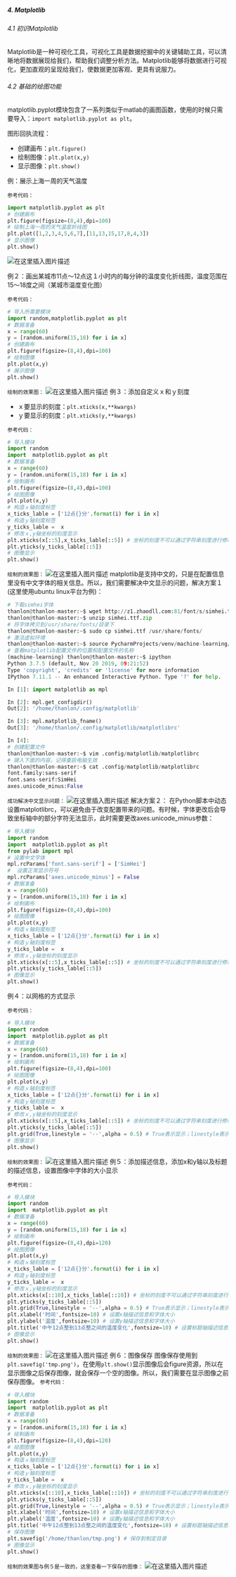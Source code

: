 ##### 4. Matplotlib
###### 4.1 初识Matplotlib
Matplotlib是一种可视化工具，可视化工具是数据挖掘中的关键辅助工具，可以清晰地将数据展现给我们，帮助我们调整分析方法。Matplotlib能够将数据进行可视化，更加直观的呈现给我们，使数据更加客观、更具有说服力。
###### 4.2 基础的绘图功能
matplotlib.pyplot模块包含了一系列类似于matlab的画图函数，使用的时候只需要导入：`import matplotlib.pyplot as plt`。

图形回执流程：
- 创建画布：`plt.figure()`
- 绘制图像：`plt.plot(x,y)`
- 显示图像：`plt.show()`

例：展示上海一周的天气温度

`参考代码：`	
```py
import matplotlib.pyplot as plt
# 创建画布
plt.figure(figsize=(8,4),dpi=100)
# 绘制上海一周的天气温度折线图
plt.plot([1,2,3,4,5,6,7],[11,13,15,17,8,4,3])
# 显示图像
plt.show()
```
![在这里插入图片描述](https://img-blog.csdnimg.cn/20200113120941521.png?x-oss-process=image/watermark,type_ZmFuZ3poZW5naGVpdGk,shadow_10,text_aHR0cHM6Ly9ibG9nLmNzZG4ubmV0L1RoYW5sb24=,size_16,color_FFFFFF,t_70)

例２：画出某城市11点～12点这１小时内的每分钟的温度变化折线图，温度范围在15～18度之间（某城市温度变化图）

`参考代码：`	
```py
# 导入所需要模块
import random,matplotlib.pyplot as plt
# 数据准备
x = range(60)
y = [random.uniform(15,18) for i in x]
# 创建画布
plt.figure(figsize=(8,4),dpi=100)
# 绘制图像
plt.plot(x,y)
# 展示图像
plt.show()
```
`绘制的效果图：`
![在这里插入图片描述](https://img-blog.csdnimg.cn/20200113133722304.png?x-oss-process=image/watermark,type_ZmFuZ3poZW5naGVpdGk,shadow_10,text_aHR0cHM6Ly9ibG9nLmNzZG4ubmV0L1RoYW5sb24=,size_16,color_FFFFFF,t_70)
例３：添加自定义ｘ和ｙ刻度

- ｘ要显示的刻度：`plt.xticks(x,**kwargs)`
- ｙ要显示的刻度：`plt.xticks(y,**kwargs)`

`参考代码：`
```py
# 导入模块
import random
import  matplotlib.pyplot as plt
# 数据准备
x = range(60)
y = [random.uniform(15,18) for i in x]
# 绘制画布
plt.figure(figsize=(8,4),dpi=100)
# 绘图图像
plt.plot(x,y)
# 构造ｘ轴刻度标签
x_ticks_lable = ['12点{}分'.format(i) for i in x]
# 构造ｙ轴刻度标签
y_ticks_lable =  x
# 修改ｘ,y轴坐标的刻度显示
plt.xticks(x[::5],x_ticks_lable[::5]) # 坐标的刻度不可以通过字符串刻度进行修改，注意先修改成数字，再用字符串进行替换
plt.yticks(y_ticks_lable[::5])
# 图像显示
plt.show()
```
`绘制的效果图：`
![在这里插入图片描述](https://img-blog.csdnimg.cn/20200114102134970.png?x-oss-process=image/watermark,type_ZmFuZ3poZW5naGVpdGk,shadow_10,text_aHR0cHM6Ly9ibG9nLmNzZG4ubmV0L1RoYW5sb24=,size_16,color_FFFFFF,t_70)
matplotlib是支持中文的，只是在配置信息里没有中文字体的相关信息。所以，我们需要解决中文显示的问题，解决方案１(这里使用ubuntu linux平台为例)：
```py
# 下载simhei字体
thanlon@thanlon-master:~$ wget http://z1.zhaodll.com:81/font/s/simhei.ttf.zip
thanlon@thanlon-master:~$ unzip simhei.ttf.zip
# 将字体拷贝到/usr/share/fonts/目录下
thanlon@thanlon-master:~$ sudo cp simhei.ttf /usr/share/fonts/
# 激活虚拟环境
thanlon@thanlon-master:~$ source PycharmProjects/venv/machine-learning/bin/activate
# 查看matplotlib配置文件的位置和配置文件的名称
(machine-learning) thanlon@thanlon-master:~$ ipython
Python 3.7.5 (default, Nov 20 2019, 09:21:52) 
Type 'copyright', 'credits' or 'license' for more information
IPython 7.11.1 -- An enhanced Interactive Python. Type '?' for help.

In [1]: import matplotlib as mpl                                                                              

In [2]: mpl.get_configdir()                                                                                   
Out[2]: '/home/thanlon/.config/matplotlib'

In [3]: mpl.matplotlib_fname()                                                                                
Out[3]: '/home/thanlon/.config/matplotlib/matplotlibrc'

In [4]: 
# 创建配置文件
thanlon@thanlon-master:~$ vim .config/matplotlib/matplotlibrc
# 键入下面的内容，记得重启电脑生效
thanlon@thanlon-master:~$ cat .config/matplotlib/matplotlibrc
font.family:sans-serif
font.sans-serif:SimHei
axes.unicode_minus:False
```
`成功解决中文显示问题：`
![在这里插入图片描述](https://img-blog.csdnimg.cn/20200114174447109.png?x-oss-process=image/watermark,type_ZmFuZ3poZW5naGVpdGk,shadow_10,text_aHR0cHM6Ly9ibG9nLmNzZG4ubmV0L1RoYW5sb24=,size_16,color_FFFFFF,t_70)
解决方案２：
在Python脚本中动态设置matplotlibrc，可以避免由于改变配置带来的问题。有时候，字体更改后会导致坐标轴中的部分字符无法显示，此时需要更改axes.unicode_minus参数：
```py
# 导入模块
import random
import  matplotlib.pyplot as plt
from pylab import mpl
# 设置中文字体
mpl.rcParams['font.sans-serif'] = ['SimHei']
#  设置正常显示符号
mpl.rcParams['axes.unicode_minus'] = False
# 数据准备
x = range(60)
y = [random.uniform(15,18) for i in x]
# 绘制画布
plt.figure(figsize=(8,4),dpi=100)
# 绘图图像
plt.plot(x,y)
# 构造ｘ轴刻度标签
x_ticks_lable = ['12点{}分'.format(i) for i in x]
# 构造ｙ轴刻度标签
y_ticks_lable =  x
# 修改ｘ,y轴坐标的刻度显示
plt.xticks(x[::5],x_ticks_lable[::5]) # 坐标的刻度不可以通过字符串刻度进行修改
plt.yticks(y_ticks_lable[::5])
# 图像显示
plt.show()
```
例４：以网格的方式显示

`参考代码：`	
```py
# 导入模块
import random
import  matplotlib.pyplot as plt
# 数据准备
x = range(60)
y = [random.uniform(15,18) for i in x]
# 绘制画布
plt.figure(figsize=(8,4),dpi=100)
# 绘图图像
plt.plot(x,y)
# 构造ｘ轴刻度标签
x_ticks_lable = ['12点{}分'.format(i) for i in x]
# 构造ｙ轴刻度标签
y_ticks_lable =  x
# 修改ｘ,y轴坐标的刻度显示
plt.xticks(x[::5],x_ticks_lable[::5]) # 坐标的刻度不可以通过字符串刻度进行修改
plt.yticks(y_ticks_lable[::5])
plt.grid(True,linestyle = '--',alpha = 0.5) # True表示显示；linestyle表示显示的方式，如这里的虚线；alpha表示图形的透明度
# 图像显示
plt.show()
```
`绘制的效果图：`
![在这里插入图片描述](https://img-blog.csdnimg.cn/20200114174826890.png?x-oss-process=image/watermark,type_ZmFuZ3poZW5naGVpdGk,shadow_10,text_aHR0cHM6Ly9ibG9nLmNzZG4ubmV0L1RoYW5sb24=,size_16,color_FFFFFF,t_70)
例５：添加描述信息，添加x和y轴以及标题的描述信息，设置图像中字体的大小显示

`参考代码：`	
```py
# 导入模块
import random
import  matplotlib.pyplot as plt
# 数据准备
x = range(60)
y = [random.uniform(15,18) for i in x]
# 绘制画布
plt.figure(figsize=(8,4),dpi=120)
# 绘图图像
plt.plot(x,y)
# 构造ｘ轴刻度标签
x_ticks_lable = ['12点{}分'.format(i) for i in x]
# 构造ｙ轴刻度标签
y_ticks_lable =  x
# 修改ｘ,y轴坐标的刻度显示
plt.xticks(x[::10],x_ticks_lable[::10]) # 坐标的刻度不可以通过字符串刻度进行修改
plt.yticks(y_ticks_lable[::5])
plt.grid(True,linestyle = '--',alpha = 0.5) # True表示显示；linestyle表示显示的方式，如这里的虚线；alpha表示图形的透明度
plt.xlabel('时间',fontsize=10) # 设置x轴描述信息和字体大小
plt.ylabel('温度',fontsize=10) # 设置y轴描述信息和字体大小
plt.title('中午12点整到13点整之间的温度变化',fontsize=10) # 设置标题轴描述信息和字体大小
# 图像显示
plt.show()
```
`绘制的效果图：`
![在这里插入图片描述](https://img-blog.csdnimg.cn/20200115010303975.png?x-oss-process=image/watermark,type_ZmFuZ3poZW5naGVpdGk,shadow_10,text_aHR0cHM6Ly9ibG9nLmNzZG4ubmV0L1RoYW5sb24=,size_16,color_FFFFFF,t_70)
例６：图像保存
图像保存使用到	`plt.savefig('tmp.png')`，在使用`plt.show()`显示图像后会figure资源，所以在显示图像之后保存图像，就会保存一个空的图像。所以，我们需要在显示图像之前保存图像。
`参考代码：`	
```py
# 导入模块
import random
import  matplotlib.pyplot as plt
# 数据准备
x = range(60)
y = [random.uniform(15,18) for i in x]
# 绘制画布
plt.figure(figsize=(8,4),dpi=120)
# 绘图图像
plt.plot(x,y)
# 构造ｘ轴刻度标签
x_ticks_lable = ['12点{}分'.format(i) for i in x]
# 构造ｙ轴刻度标签
y_ticks_lable =  x
# 修改ｘ,y轴坐标的刻度显示
plt.xticks(x[::10],x_ticks_lable[::10]) # 坐标的刻度不可以通过字符串刻度进行修改
plt.yticks(y_ticks_lable[::5])
plt.grid(True,linestyle = '--',alpha = 0.5) # True表示显示；linestyle表示显示的方式，如这里的虚线；alpha表示图形的透明度
plt.xlabel('时间',fontsize=10) # 设置x轴描述信息和字体大小
plt.ylabel('温度',fontsize=10) # 设置y轴描述信息和字体大小
plt.title('中午12点整到13点整之间的温度变化',fontsize=10) # 设置标题轴描述信息和字体大小
# 保存图像
plt.savefig('/home/thanlon/tmp.png') # 保存到制定目录
# 图像显示
plt.show()
```
`绘制的效果图与例５是一致的，这里查看一下保存的图像：`
![在这里插入图片描述](https://img-blog.csdnimg.cn/20200115012133569.png?x-oss-process=image/watermark,type_ZmFuZ3poZW5naGVpdGk,shadow_10,text_aHR0cHM6Ly9ibG9nLmNzZG4ubmV0L1RoYW5sb24=,size_16,color_FFFFFF,t_70)